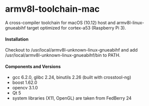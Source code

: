 # armv8l-toolchain-mac
A cross-compiler toolchain for macOS (10.12) host and armv8l-linux-gnueabihf target optimized for cortex-a53 (Raspberry Pi 3).

#### Installation
Checkout to /usr/local/armv8l-unknown-linux-gnueabihf and add /usr/local/armv8l-unknown-linux-gnueabihf/bin to PATH.

#### Components and Versions
* gcc 6.2.0, glibc 2.24, binutils 2.26 (built with crosstool-ng)
* boost 1.62.0
* opencv 3.1.0
* Qt 5
* system libraries (X11, OpenGL) are taken from FedBerry 24

